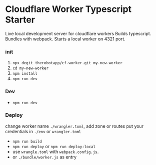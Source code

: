 # Cloudflare Worker Typescript Starter

Live local development server for cloudflare workers
Builds typescript.
Bundles with webpack.
Starts a local worker on 4321 port.

### init

1. `npx degit therobotapp/cf-worker.git my-new-worker`
2. `cd my-new-worker`
3. `npm install`
4. `npm run dev`

### Dev

- `npm run dev`

### Deploy

change worker name `./wrangler.toml`, add zone or routes
put your credentials in `./env` or `wrangler.toml`

- `npm run build`
- `npm run deploy` or `npm run deploy:local`
- use `wrangle.toml` with `webpack.config.js`.
- or `./bundle/worker.js` as entry
